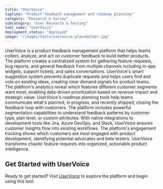 ```yaml
---
title: "UserVoice"
tagline: "Product feedback management and roadmap planning"
category: "Research & Survey"
subcategory: "User Research & Testing"
tool_name: "UserVoice"
deployment_status: "deployed"
image: "/images/tools/uservoice-placeholder.jpg"
---
```

UserVoice is a product feedback management platform that helps teams collect, analyze, and act on customer feedback to build better products. The platform creates a centralized system for gathering feature requests, bug reports, and general feedback from multiple channels including in-app widgets, support tickets, and sales conversations. UserVoice's smart suggestion system prevents duplicate requests and helps users find and vote on existing ideas, creating clear demand signals for product teams. The platform's analytics reveal which features different customer segments want most, enabling data-driven prioritization based on revenue impact and strategic value. UserVoice's roadmap planning tools help teams communicate what's planned, in progress, and recently shipped, closing the feedback loop with customers. The platform includes powerful segmentation capabilities to understand feedback patterns by customer type, plan level, or custom attributes. With native integrations to development tools like Jira, Azure DevOps, and Slack, UserVoice ensures customer insights flow into existing workflows. The platform's engagement tracking shows which customers are most engaged with product development, identifying potential advocates and beta testers. UserVoice transforms chaotic feature requests into organized, actionable product intelligence.
## Get Started with UserVoice

Ready to get started? Visit [UserVoice](https://uservoice.com) to explore the platform and begin using this tool.
